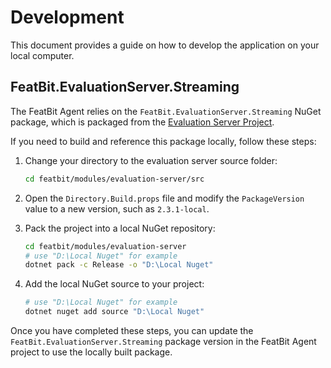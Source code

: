 # Development

This document provides a guide on how to develop the application on your local computer.

## FeatBit.EvaluationServer.Streaming

The FeatBit Agent relies on the `FeatBit.EvaluationServer.Streaming` NuGet package, which is packaged from
the [Evaluation Server Project](https://github.com/featbit/featbit/tree/main/modules/evaluation-server).

If you need to build and reference this package locally, follow these steps:

1. Change your directory to the evaluation server source folder:
   ```bash
   cd featbit/modules/evaluation-server/src
   ```

2. Open the `Directory.Build.props` file and modify the `PackageVersion` value to a new version, such as `2.3.1-local`.

3. Pack the project into a local NuGet repository:
   ```bash
   cd featbit/modules/evaluation-server
   # use "D:\Local Nuget" for example
   dotnet pack -c Release -o "D:\Local Nuget"
   ```

4. Add the local NuGet source to your project:
   ```bash
   # use "D:\Local Nuget" for example
   dotnet nuget add source "D:\Local Nuget"
   ```

Once you have completed these steps, you can update the `FeatBit.EvaluationServer.Streaming` package version in the
FeatBit Agent project to use the locally built package.